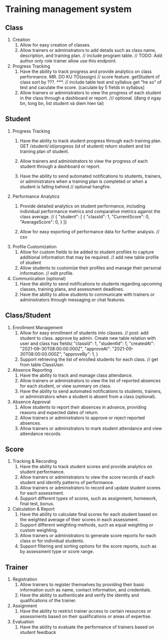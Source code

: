 # Training management system

## Class

1. Creation
   1. Allow for easy creation of classes.
   2. Allow trainers or administrators to add details such as class name, description, and training plan.
   // include program table.
   // TODO: Add author only role trainer allow use this endpoint.
2. Progress Tracking
   1. Have the ability to track progress and provide analytics on class performance. MR. DO KU TO(assign)
   // score feature. getStudent of class sort by ???. ***.
   // include table test and syllabus get "he so" of test and caculate the score. (caculate by 5 fields in syllabus)
   2. Allow trainers or administrators to view the progress of each student in the class through a dashboard or report.
   /// optional. (đang ơ ngay bn, tong bn, list student và diem hien tai) 

## Student

1. Progress Tracking
   1. Have the ability to track student progress through each training plan. 
   GET /student/:id/progress (id of student) return student and list training plan of student.
   
   2. Allow trainers and administrators to view the progress of each student through a dashboard or report.
   3. Have the ability to send automated notifications to students, trainers, or administrators when a training plan is completed or when a student is falling behind.// optional hangfire.
2. Performance Analytics
   1. Provide detailed analytics on student performance, including individual performance metrics and comparative metrics against the class average.
   // {
         "student": [
            {
               "classId": 1,
               "CurrentScore": 0,
               "AverageScore": 0,
            }
   ]}

   2. Allow for easy exporting of performance data for further analysis.
   // csv
3. Profile Customization
   1. Allow for custom fields to be added to student profiles to capture additional information that may be required.
   // add new table profile of student
   2. Allow students to customize their profiles and manage their personal information.
   // edit profile.
4. Communication (optional)
   1. Have the ability to send notifications to students regarding upcoming classes, training plans, and assessment deadlines.
   2. Have the ability to allow students to communicate with trainers or administrators through messaging or chat features.

## Class/Student

1. Enrollment Management
   1. Allow for easy enrollment of students into classes.
   // post: add student to class. approve by admin. Create new table relation with user and class has fields(
      "classId": 1,
      "studentId": 1,
      "createdAt": "2021-09-30T08:00:00.000Z",
      "approveAt": "2021-09-30T08:00:00.000Z",
      "approveBy": 1,
   )
   2. Support retrieving the list of enrolled students for each class.
   // get from table ClassUser.
2. Absence Reporting
   1. Have the ability to track and manage class attendance.
   2. Allow trainers or administrators to view the list of reported absences for each student, or view summary on class.
   3. Have the ability to send automated notifications to students, trainers, or administrators when a student is absent from a class (optional).
3. Absence Approval
   1. Allow students to report their absences in advance, providing reasons and expected dates of return.
   2. Allow trainers or administrators to approve or reject reported absences.
   3. Allow trainers or administrators to mark student attendance and view attendance records.

## Score

1. Tracking & Recording
   1. Have the ability to track student scores and provide analytics on student performance.
   2. Allow trainers or administrators to view the score records of each student and identify patterns of performance.
   3. Allow trainers or administrators to record and update student scores for each assessment.
   4. Support different types of scores, such as assignment, homework, final test, bonus.
2. Calculation & Report
   1. Have the ability to calculate final scores for each student based on the weighted average of their scores in each assessment.
   2. Support different weighting methods, such as equal weighting or custom weighting.
   3. Allow trainers or administrators to generate score reports for each class or for individual students.
   4. Support filtering and sorting options for the score reports, such as by assessment type or score range.

## Trainer

1. Registration
   1. Allow trainers to register themselves by providing their basic information such as name, contact information, and credentials.
   2. Have the ability to authenticate and verify the identity and qualifications of the trainer.
2. Assignment
   1. Have the ability to restrict trainer access to certain resources or assessments based on their qualifications or areas of expertise.
3. Evaluation
   1. Have the ability to evaluate the performance of trainers based on student feedback